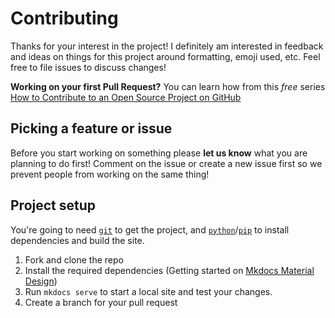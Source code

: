 # Contributing

Thanks for your interest in the project! I definitely am interested in feedback and ideas on things for this
project around formatting, emoji used, etc. Feel free to file issues to discuss changes!

**Working on your first Pull Request?** You can learn how from this *free* series
[How to Contribute to an Open Source Project on GitHub][egghead]

## Picking a feature or issue
Before you start working on something please **let us know** what you are planning to do first! Comment on the issue or create a new issue first so we prevent people from working on the same thing!

## Project setup

You're going to need [`git`](https://git-scm.com/) to get the project, and [`python`](https://nodejs.org/en/)/[`pip`](https://yarnpkg.com/) to install dependencies and build the site.

1. Fork and clone the repo
2. Install the required dependencies (Getting started on [Mkdocs Material Design](https://squidfunk.github.io/mkdocs-material/getting-started/))
3. Run `mkdocs serve` to  start a local site and test your changes.
4. Create a branch for your pull request

[egghead]: https://egghead.io/series/how-to-contribute-to-an-open-source-project-on-github
